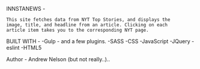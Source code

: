INNSTANEWS -

    This site fetches data from NYT Top Stories, and displays the
    image, title, and headline from an article. Clicking on each 
    article item takes you to the corresponding NYT page.

BUILT WITH -
    -Gulp - and a few plugins.
    -SASS
    -CSS
    -JavaScript
    -JQuery
    -eslint
    -HTML5

Author -
    Andrew Nelson (but not really..)..